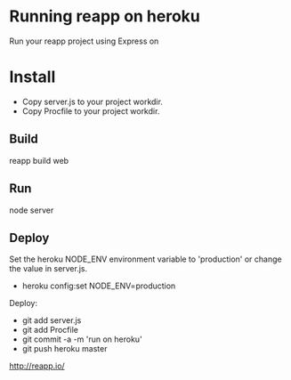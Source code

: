 # Running reapp on heroku

Run your reapp project using Express on 

# Install
- Copy server.js to your project workdir.
- Copy Procfile to your project workdir.

## Build
  
  reapp build web

## Run
  
  node server
  
## Deploy

Set the heroku NODE_ENV environment variable to 'production' or change the value in server.js.
  
  - heroku config:set NODE_ENV=production

Deploy:
  - git add server.js
  - git add Procfile
  - git commit -a -m 'run on heroku'
  - git push heroku master

http://reapp.io/
